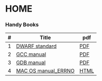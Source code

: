 HOME
========

### Handy Books


| # | Title | pdf |
|---| ----- | -------- |
|1|[DWARF standard](http://dwarfstd.org/doc/DWARF4.pdf) |[PDF](./DWARF4.pdf)|
|2|[GCC manual](https://gcc.gnu.org/onlinedocs/gcc-7.5.0/gcc.pdf) |[PDF](./gcc7.5.pdf)|
|3|[GDB manual](https://sourceware.org/gdb/current/onlinedocs/gdb.pdf) |[PDF](./gdb11.0.pdf)|
|4|[MAC OS manual_ERRNO](https://developer.apple.com/library/archive/documentation/System/Conceptual/ManPages_iPhoneOS/man2/intro.2.html) |[HTML]()|

